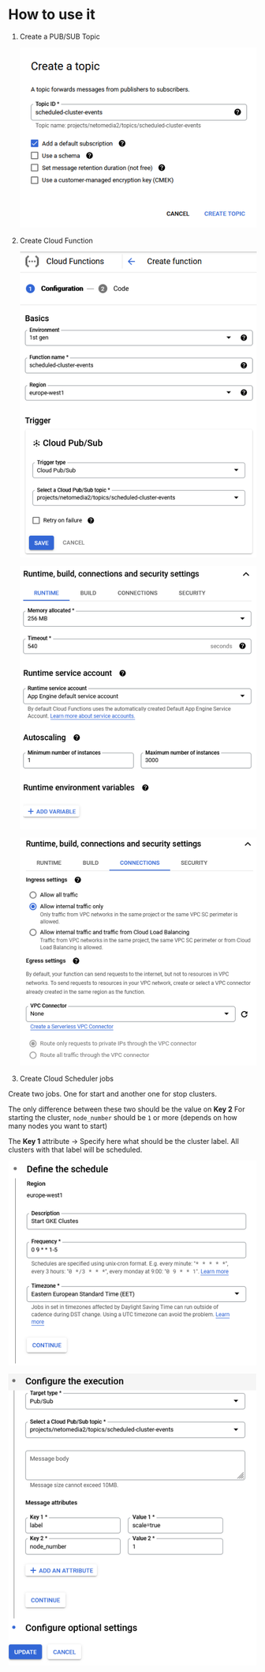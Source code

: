 # How to use it

1) Create a PUB/SUB Topic

   ![Create PUB/SUB Topic](./images/gke_cluster_resize_1.PNG)

2) Create Cloud Function

   ![Create Cloud Function Basics](./images/gke_cluster_resize_2.PNG)

   ![Create Cloud Function Runtime](./images/gke_cluster_resize_3.PNG)

   ![Create Cloud Function Connections](./images/gke_cluster_resize_4.PNG)

3) Create Cloud Scheduler jobs

  Create two jobs. One for start and another one for stop clusters.

  The only difference between these two should be the value on **Key 2**
  For starting the cluster, `node_number` should be `1` or more (depends on how many nodes you want to start)

  The **Key 1** attribute -> Specify here what should be the cluster label. All clusters with that label will be scheduled.

   ![Create Cloud Scheduler job](./images/gke_cluster_resize_5.PNG)

   ![Create Cloud Scheduler job](./images/gke_cluster_resize_6.PNG)
